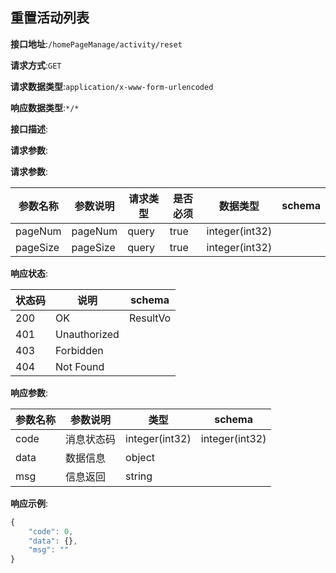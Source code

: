 

## 重置活动列表


**接口地址**:`/homePageManage/activity/reset`


**请求方式**:`GET`


**请求数据类型**:`application/x-www-form-urlencoded`


**响应数据类型**:`*/*`


**接口描述**:


**请求参数**:


**请求参数**:


| 参数名称 | 参数说明 | 请求类型    | 是否必须 | 数据类型 | schema |
| -------- | -------- | ----- | -------- | -------- | ------ |
|pageNum|pageNum|query|true|integer(int32)||
|pageSize|pageSize|query|true|integer(int32)||


**响应状态**:


| 状态码 | 说明 | schema |
| -------- | -------- | ----- | 
|200|OK|ResultVo|
|401|Unauthorized||
|403|Forbidden||
|404|Not Found||


**响应参数**:


| 参数名称 | 参数说明 | 类型 | schema |
| -------- | -------- | ----- |----- | 
|code|消息状态码|integer(int32)|integer(int32)|
|data|数据信息|object||
|msg|信息返回|string||


**响应示例**:
```javascript
{
	"code": 0,
	"data": {},
	"msg": ""
}
```